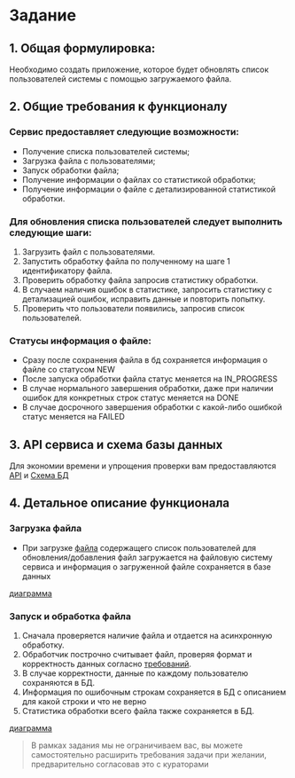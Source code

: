 # Задание

## 1. Общая формулировка:

Необходимо создать приложение, которое будет обновлять список пользователей системы с помощью загружаемого файла.

## 2. Общие требования к функционалу

### Сервис предоставляет следующие возможности:

- Получение списка пользователей системы;
- Загрузка файла с пользователями;
- Запуск обработки файла;
- Получение информации о файлах со статистикой обработки;
- Получение информации о файле с детализированной статистикой обработки.

### Для обновления списка пользователей следует выполнить следующие шаги:

1. Загрузить файл с пользователями.
2. Запустить обработку файла по полученному на шаге 1 идентификатору файла.
3. Проверить обработку файла запросив статистику обработки.
4. В случаем наличия ошибок в статистике, запросить статистику с детализацией ошибок, исправить данные и повторить попытку.
5. Проверить что пользователи появились, запросив список пользователей.

### Статусы информация о файле:
- Сразу после сохранения файла в бд сохраняется информация о файле со статусом NEW
- После запуска обработки файла статус меняется на IN_PROGRESS
- В случае нормального завершения обработки, даже при наличии ошибок для конкретных строк статус меняется на DONE
- В случае досрочного завершения обработки с какой-либо ошибкой статус меняется на FAILED

## 3. API сервиса и схема базы данных

Для экономии времени и упрощения проверки вам предоставляются [API](api/openapi.yaml) и [Схема БД](images/database_schema.png)

## 4. Детальное описание функционала

### Загрузка файла

- При загрузке [файла](Требования%20к%20файлу.md) содержащего список пользователей для
  обновления/добавления файл загружается на файловую систему сервиса и информация о загруженной
  файле сохраняется в базе данных

[диаграмма](images/save_file.png)

### Запуск и обработка файла

1) Сначала проверяется наличие файла и отдается на асинхронную обработку.
2) Обработчик построчно считывает файл, проверяя формат и корректность данных согласно [требований](Требования%20к%20файлу.md).
3) В случае корректности, данные по каждому пользователю сохраняются в БД.
4) Информация по ошибочным строкам сохраняется в БД с описанием для какой строки и что не верно
5) Статистика обработки всего файла также сохраняется в БД.

[диаграмма](images/process_file.png)

> В рамках задания мы не ограничиваем вас, вы можете самостоятельно расширить требования задачи при желании, предварительно согласовав это с кураторами
